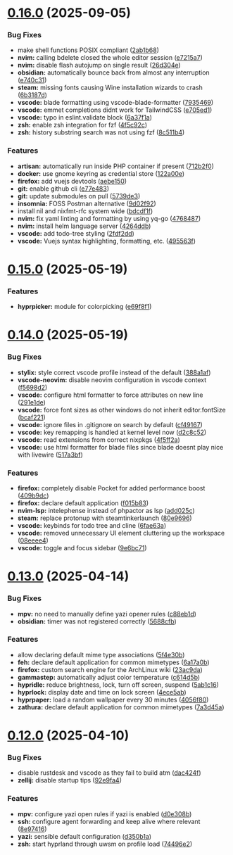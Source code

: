 # [0.16.0](https://github.com/99linesofcode/home-manager/compare/v0.15.0...v0.16.0) (2025-09-05)


### Bug Fixes

* make shell functions POSIX compliant ([2ab1b68](https://github.com/99linesofcode/home-manager/commit/2ab1b6831292a0d948314acfcff38b58ac328148))
* **nvim:** calling bdelete closed the whole editor session ([e7215a7](https://github.com/99linesofcode/home-manager/commit/e7215a7a2d3a9f5b7316f5076ce8ce38952b8d46))
* **nvim:** disable flash autojump on single result ([26d304e](https://github.com/99linesofcode/home-manager/commit/26d304ed509cb7dcbc2f484220c3cd4143dc1ae0))
* **obsidian:** automatically bounce back from almost any interruption ([e740c31](https://github.com/99linesofcode/home-manager/commit/e740c314b7543d7e27a4762eb15c31332f62df0d))
* **steam:** missing fonts causing Wine installation wizards to crash ([6b3187d](https://github.com/99linesofcode/home-manager/commit/6b3187d27f58c71f6da3967ff4c673fa256bce3c))
* **vscode:** blade formatting using vscode-blade-formatter ([7935469](https://github.com/99linesofcode/home-manager/commit/793546926810cf23250663989726ae2666dab42c))
* **vscode:** emmet completions didnt work for TailwindCSS ([e705ed1](https://github.com/99linesofcode/home-manager/commit/e705ed1892d5d8a00a0f322fe25ea19ba4b903d0))
* **vscode:** typo in eslint.validate block ([6a37f1a](https://github.com/99linesofcode/home-manager/commit/6a37f1a0a07df9d0ceb8e4b94455009a425594fc))
* **zsh:** enable zsh integration for fzf ([4f5c92c](https://github.com/99linesofcode/home-manager/commit/4f5c92c4213b7651ab5061f1a8f28af9adc4a672))
* **zsh:** history substring search was not using fzf ([8c511b4](https://github.com/99linesofcode/home-manager/commit/8c511b47208d727bff3adcdab7e12c33ca1df281))


### Features

* **artisan:** automatically run inside PHP container if present ([712b2f0](https://github.com/99linesofcode/home-manager/commit/712b2f0e782eda1b45b585ae45926a367d0ff09f))
* **docker:** use gnome keyring as credential store ([122a00e](https://github.com/99linesofcode/home-manager/commit/122a00e1f18af82b00c801af6b90d1908978482f))
* **firefox:** add vuejs devtools ([aebe150](https://github.com/99linesofcode/home-manager/commit/aebe15005e9040ff22ea02d87985ac84ddac15a2))
* **git:** enable github cli ([e77e483](https://github.com/99linesofcode/home-manager/commit/e77e4839643f2f84049b4d241e25250123a38f9a))
* **git:** update submodules on pull ([5739de3](https://github.com/99linesofcode/home-manager/commit/5739de39065fae6036f14ce8c228005e47fa9f6a))
* **insomnia:** FOSS Postman alternative ([9d02f92](https://github.com/99linesofcode/home-manager/commit/9d02f9272b95ff840c7e10b1092a38e7b959c422))
* install nil and nixfmt-rfc system wide ([bdcdf1f](https://github.com/99linesofcode/home-manager/commit/bdcdf1f94c7281f0cc61a99f5689b20aff55e526))
* **nvim:** fix yaml linting and formatting by using yq-go ([4768487](https://github.com/99linesofcode/home-manager/commit/47684873a7c7555863823f8fbe2ddc6f8bb9588f))
* **nvim:** install helm language server ([4264ddb](https://github.com/99linesofcode/home-manager/commit/4264ddb5c793c0f403863d3fe5a86772e284eda2))
* **vscode:** add todo-tree styling ([2fdf2dd](https://github.com/99linesofcode/home-manager/commit/2fdf2dd7818fd4f6960b605478b49374d53d2cd6))
* **vscode:** Vuejs syntax highlighting, formatting, etc. ([495563f](https://github.com/99linesofcode/home-manager/commit/495563f53c945089ad35fa118e8aaa2d51983293))



# [0.15.0](https://github.com/99linesofcode/home-manager/compare/v0.14.0...v0.15.0) (2025-05-19)


### Features

* **hyprpicker:** module for colorpicking ([e69f8f1](https://github.com/99linesofcode/home-manager/commit/e69f8f11fc2095defd11fc3d097519a72d17897a))



# [0.14.0](https://github.com/99linesofcode/home-manager/compare/v0.13.0...v0.14.0) (2025-05-19)


### Bug Fixes

* **stylix:** style correct vscode profile instead of the default ([388a1af](https://github.com/99linesofcode/home-manager/commit/388a1af0eb38081b2bed3e50ff5fc6e1e43edef4))
* **vscode-neovim:** disable neovim configuration in vscode context ([f5698d2](https://github.com/99linesofcode/home-manager/commit/f5698d2bc99f30d33f493dbcb1a856ee6651e771))
* **vscode:** configure html formatter to force attributes on new line ([291e1de](https://github.com/99linesofcode/home-manager/commit/291e1de8d4bdb94ed5ceebdbb3021d892e2f8739))
* **vscode:** force font sizes as other windows do not inherit editor.fontSize ([bcaf221](https://github.com/99linesofcode/home-manager/commit/bcaf22141c08c2345a08f5d0383729cc2532ee71))
* **vscode:** ignore files in .gitignore on search by default ([cf49167](https://github.com/99linesofcode/home-manager/commit/cf4916778bee64b2b702a0ce6142f15a72d7f466))
* **vscode:** key remapping is handled at kernel level now ([d2c8c52](https://github.com/99linesofcode/home-manager/commit/d2c8c52fe83105916b8889c6f3b7d05dfa4a7421))
* **vscode:** read extensions from correct nixpkgs ([4f5ff2a](https://github.com/99linesofcode/home-manager/commit/4f5ff2a013861352da6b6f8f32875e5143c7f2d3))
* **vscode:** use html formatter for blade files since blade doesnt play nice with livewire ([517a3bf](https://github.com/99linesofcode/home-manager/commit/517a3bf5e3fc62b2793283dd9518c9db5a2f40c9))


### Features

* **firefox:** completely disable Pocket for added performance boost ([409b9dc](https://github.com/99linesofcode/home-manager/commit/409b9dc4022eae256ec34dc22f3b33f046fe08e1))
* **firefox:** declare default application ([f015b83](https://github.com/99linesofcode/home-manager/commit/f015b83fc03d6554115a64b8b5bad3186fbb5e27))
* **nvim-lsp:** intelephense instead of phpactor as lsp ([add025c](https://github.com/99linesofcode/home-manager/commit/add025c99f9721ab2220dd6b1d55d92f6f13cd66))
* **steam:** replace protonup with steamtinkerlaunch ([80e9696](https://github.com/99linesofcode/home-manager/commit/80e96962e0decf6eb00e0ba9e09b709856c460b7))
* **vscode:** keybinds for todo tree and cline ([6fae63a](https://github.com/99linesofcode/home-manager/commit/6fae63ac529a8e44373b57227c8957a48f6475af))
* **vscode:** removed unnecessary UI element cluttering up the workspace ([08eeee4](https://github.com/99linesofcode/home-manager/commit/08eeee4f1a50d3bbae297b72c2bc48d204da4077))
* **vscode:** toggle and focus sidebar ([9e6bc71](https://github.com/99linesofcode/home-manager/commit/9e6bc714e7945ba6a4174a466c4bfb382da627c0))



# [0.13.0](https://github.com/99linesofcode/home-manager/compare/v0.12.0...v0.13.0) (2025-04-14)


### Bug Fixes

* **mpv:** no need to manually define yazi opener rules ([c88eb1d](https://github.com/99linesofcode/home-manager/commit/c88eb1d16b82ea718032084efaa51551575fb46e))
* **obsidian:** timer was not registered correctly ([5688cfb](https://github.com/99linesofcode/home-manager/commit/5688cfb9332826a2b2d7e4c3729889c4c1c55b07))


### Features

* allow declaring default mime type associations ([5f4e30b](https://github.com/99linesofcode/home-manager/commit/5f4e30bfdfe1c7374388884a86057f72b87e43a3))
* **feh:** declare default application for common mimetypes ([6a17a0b](https://github.com/99linesofcode/home-manager/commit/6a17a0b3cc3920c2a9e442c5b6c2a2542f22f41a))
* **firefox:** custom search engine for the ArchLinux wiki ([23ac9da](https://github.com/99linesofcode/home-manager/commit/23ac9da2bf67524ebbe8a376f642e7df9bae7723))
* **gammastep:** automatically adjust color temperature ([c614d5b](https://github.com/99linesofcode/home-manager/commit/c614d5b890fd7108fad6bc5857c70ef02347d86e))
* **hypridle:** reduce brightness, lock, turn off screen, suspend ([5ab1c16](https://github.com/99linesofcode/home-manager/commit/5ab1c165d408bde9f98df5bd56b74ca3370420ca))
* **hyprlock:** display date and time on lock screen ([4ece5ab](https://github.com/99linesofcode/home-manager/commit/4ece5ab77e8d3aa470745406424df747e5725591))
* **hyprpaper:** load a random wallpaper every 30 minutes ([4056f80](https://github.com/99linesofcode/home-manager/commit/4056f80ec7b78642367f9e82c73d1bd9a988c7ab))
* **zathura:** declare default application for common mimetypes ([7a3d45a](https://github.com/99linesofcode/home-manager/commit/7a3d45a02f81ed433b64ccddafb31cd8ecb4a750))



# [0.12.0](https://github.com/99linesofcode/home-manager/compare/v0.11.0...v0.12.0) (2025-04-10)


### Bug Fixes

* disable rustdesk and vscode as they fail to build atm ([dac424f](https://github.com/99linesofcode/home-manager/commit/dac424f80fea665f60c1de052e096ec79786127f))
* **zellij:** disable startup tips ([92e9fa4](https://github.com/99linesofcode/home-manager/commit/92e9fa42cd032cfdda94f6dcd8c60f245eecaa5a))


### Features

* **mpv:** configure yazi open rules if yazi is enabled ([d0e308b](https://github.com/99linesofcode/home-manager/commit/d0e308b90d975b28fb6a36d7da8df4634aa4d4ea))
* **ssh:** configure agent forwarding and keep alive where relevant ([8e97416](https://github.com/99linesofcode/home-manager/commit/8e97416f772b9bd5cb0ba88031c324d026d189bc))
* **yazi:** sensible default configuration ([d350b1a](https://github.com/99linesofcode/home-manager/commit/d350b1aa9121634b5f853e4051016a152beb3efd))
* **zsh:** start hyprland through uwsm on profile load ([74496e2](https://github.com/99linesofcode/home-manager/commit/74496e21c49dd3a9be4dd101bfa8b12ee8ef47b0))



